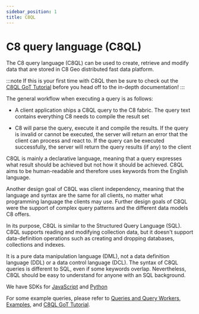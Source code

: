 ```yaml
---
sidebar_position: 1
title: C8QL
---
```


# C8 query language (C8QL)

The C8 query language (C8QL) can be used to create, retrieve and modify data that are stored in C8 Geo distributed fast data platform.

:::note
If this is your first time with C8QL then be sure to check out the [C8QL GoT Tutorial](got-tutorial/index.md) before you head off to the in-depth documentation!
:::

The general workflow when executing a query is as follows:

- A client application ships a C8QL query to the C8  fabric. The query text contains everything C8 needs to compile the result set

- C8 will parse the query, execute it and compile the results. If the query is invalid or cannot be executed, the server will return an error that the client can process and react to. If the query can be executed successfully, the server will return the query results (if any) to the client

C8QL is mainly a declarative language, meaning that a query expresses what result should be achieved but not how it should be achieved. C8QL aims to be human-readable and therefore uses keywords from the English language.

Another design goal of C8QL was client independency, meaning that the language and syntax are the same for all clients, no matter what programming language the clients may use.  Further design goals of C8QL were the support of complex query patterns and the different data models C8 offers.

In its purpose, C8QL is similar to the Structured Query Language (SQL). C8QL supports reading and modifying collection data, but it doesn't support data-definition operations such as creating and dropping databases, collections and indexes.

It is a pure data manipulation language (DML), not a data definition language (DDL) or a data control language (DCL). The syntax of C8QL queries is different to SQL, even if some keywords overlap. Nevertheless, C8QL should be easy to understand for anyone with an SQL background.

We have SDKs for [JavaScript](https://github.com/Macrometacorp/jsC8) and [Python](https://github.com/Macrometacorp/pyC8)

For some example queries, please refer to [Queries and Query Workers](../queryworkers/index.md), [Examples](../c8ql/examples/), and [C8QL GoT Tutorial](got-tutorial/index.md).
